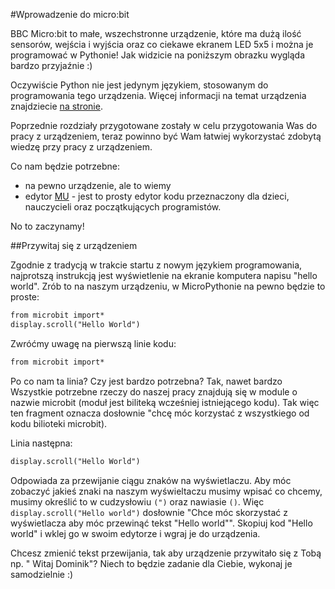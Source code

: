 #Wprowadzenie do micro:bit

BBC Micro:bit to małe, wszechstronne urządzenie, które ma dużą ilość sensorów, wejścia i wyjścia oraz co ciekawe ekranem LED 5x5 i można je programować w Pythonie! 
Jak widzicie na poniższym obrazku wygląda bardzo przyjaźnie :) 


Oczywiście Python nie jest jedynym językiem, stosowanym do programowania tego urządzenia.
Więcej informacji na temat urządzenia znajdziecie [na stronie](http://www.microbit.org/hardware/).

Poprzednie rozdziały przygotowane zostały w celu przygotowania Was do pracy z urządzeniem, teraz powinno być Wam łatwiej wykorzystać zdobytą wiedzę przy pracy z urządzeniem. 

Co nam będzie potrzebne:

* na pewno urządzenie, ale to wiemy
* edytor [MU](https://codewith.mu/) - jest to prosty edytor kodu przeznaczony dla dzieci, nauczycieli oraz początkujących programistów.

No to zaczynamy!

##Przywitaj się z urządzeniem

Zgodnie z tradycją w trakcie startu z nowym językiem programowania, najprotszą instrukcją jest wyświetlenie na ekranie komputera napisu "hello world". Zrób to na naszym urządzeniu, w MicroPythonie na pewno będzie to proste:

```markdown
from microbit import*
display.scroll("Hello World")
```

Zwróćmy uwagę na pierwszą linie kodu:

```markdown
from microbit import*
```

Po co nam ta linia? Czy jest bardzo potrzebna? Tak, nawet bardzo Wszystkie potrzebne rzeczy do naszej pracy znajdują się w module o nazwie microbit (moduł jest biliteką wcześniej istniejącego kodu). Tak więc ten fragment oznacza dosłownie "chcę móc korzystać z wszystkiego od kodu bilioteki microbit).

Linia następna:

```markdown
display.scroll("Hello World")

```

Odpowiada za przewijanie ciągu znaków na wyświetlaczu. Aby móc zobaczyć jakieś znaki na naszym wyświeltaczu musimy wpisać co chcemy, musimy określić to w cudzysłowiu `(")` oraz nawiasie `()`. 
Więc `display.scroll("Hello world")` dosłownie "Chce móc skorzystać z wyświetlacza aby móc przewinąć tekst "Hello world"". Skopiuj kod "Hello world" i wklej go w swoim edytorze i wgraj je do urządzenia.

Chcesz zmienić tekst przewijania, tak aby urządzenie przywitało się z Tobą np. " Witaj Dominik"? Niech to będzie zadanie dla Ciebie, wykonaj je samodzielnie :) 






